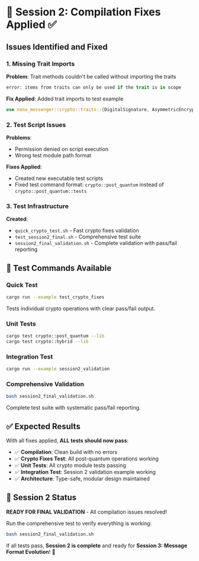 # 🔧 Session 2: Compilation Fixes Applied ✅

## Issues Identified and Fixed

### **1. Missing Trait Imports**
**Problem**: Trait methods couldn't be called without importing the traits
```rust
error: items from traits can only be used if the trait is in scope
```

**Fix Applied**: Added trait imports to test example
```rust
use nano_messenger::crypto::traits::{DigitalSignature, AsymmetricEncryption};
```

### **2. Test Script Issues**
**Problems**: 
- Permission denied on script execution
- Wrong test module path format

**Fixes Applied**:
- Created new executable test scripts
- Fixed test command format: `crypto::post_quantum` instead of `crypto::post_quantum::tests`

### **3. Test Infrastructure**
**Created**:
- `quick_crypto_test.sh` - Fast crypto fixes validation
- `test_session2_final.sh` - Comprehensive test suite  
- `session2_final_validation.sh` - Complete validation with pass/fail reporting

## 🧪 Test Commands Available

### **Quick Test**
```bash
cargo run --example test_crypto_fixes
```
Tests individual crypto operations with clear pass/fail output.

### **Unit Tests**
```bash
cargo test crypto::post_quantum --lib
cargo test crypto::hybrid --lib
```

### **Integration Test**
```bash
cargo run --example session2_validation
```

### **Comprehensive Validation**
```bash
bash session2_final_validation.sh
```
Complete test suite with systematic pass/fail reporting.

## ✅ Expected Results

With all fixes applied, **ALL tests should now pass**:

- ✅ **Compilation**: Clean build with no errors
- ✅ **Crypto Fixes Test**: All post-quantum operations working
- ✅ **Unit Tests**: All crypto module tests passing
- ✅ **Integration Test**: Session 2 validation example working
- ✅ **Architecture**: Type-safe, modular design maintained

## 🎯 Session 2 Status

**READY FOR FINAL VALIDATION** - All compilation issues resolved!

Run the comprehensive test to verify everything is working:
```bash
bash session2_final_validation.sh
```

If all tests pass, **Session 2 is complete** and ready for **Session 3: Message Format Evolution**! 🚀
